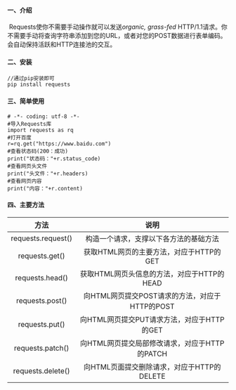 #### 一、介绍

​                    Requests使你不需要手动操作就可以发送*organic, grass-fed* HTTP/1.1请求。你不需要手动将查询字符串添加到您的URL，或者对您的POST数据进行表单编码。会自动保持活跃和HTTP连接池的交互。

#### 二、安装

```
//通过pip安装即可
pip install requests
```

#### 三、简单使用

```
# -*- coding: utf-8 -*-
#导入Requests库
import requests as rq
#打开百度
r=rq.get("https://www.baidu.com")
#查看状态码(200：成功)
print("状态码："+r.status_code)
#查看网页头文件
print("头文件："+r.headers)
#查看网页内容
print("内容："+r.content)
```

#### 四、主要方法

|         方法         |               说明                |
| :----------------: | :-----------------------------: |
| requests.request() |       构造一个请求，支撑以下各方法的基础方法       |
|   requests.get()   |    获取HTML网页的主要方法，对应于HTTP的GET    |
|  requests.head()   |   获取HTML网页头信息的方法，对应于HTTP的HEAD   |
|  requests.post()   | 向HTML网页提交POST请求的方法，对应于HTTP的POST |
|   requests.put()   |  向HTML网页提交PUT请求方法，对应于HTTP的GET   |
|  requests.patch()  |  向HTML网页提交局部修改请求，对应于HTTP的PATCH  |
| requests.delete()  |  向HTML页面提交删除请求，对应于HTTP的DELETE   |


